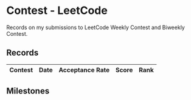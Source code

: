 # Contest - LeetCode

Records on my submissions to LeetCode Weekly Contest and Biweekly Contest.

## Records

| Contest | Date | Acceptance Rate | Score | Rank |
| - | - | - | - | - |

## Milestones
